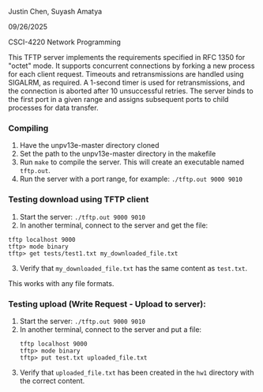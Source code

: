 Justin Chen, Suyash Amatya

09/26/2025

CSCI-4220 Network Programming

This TFTP server implements the requirements specified in RFC 1350 for "octet" mode. It supports concurrent connections by forking a new process for each client request. Timeouts and retransmissions are handled using SIGALRM, as required. A 1-second timer is used for retransmissions, and the connection is aborted after 10 unsuccessful retries. The server binds to the first port in a given range and assigns subsequent ports to child processes for data transfer.

### Compiling
1. Have the unpv13e-master directory cloned
2. Set the path to the unpv13e-master directory in the makefile
3. Run `make` to compile the server. This will create an executable named `tftp.out`.
4. Run the server with a port range, for example: `./tftp.out 9000 9010`

### Testing download using TFTP client
1. Start the server: `./tftp.out 9000 9010`
2. In another terminal, connect to the server and get the file:
```
tftp localhost 9000
tftp> mode binary
tftp> get tests/test1.txt my_downloaded_file.txt
```
3.  Verify that `my_downloaded_file.txt` has the same content as `test.txt`.

This works with any file formats.

### Testing upload (Write Request - Upload to server):
1.  Start the server: `./tftp.out 9000 9010`
2.  In another terminal, connect to the server and put a file:
    ```
    tftp localhost 9000
    tftp> mode binary
    tftp> put test.txt uploaded_file.txt
    ```
3.  Verify that `uploaded_file.txt` has been created in the `hw1` directory with the correct content.
